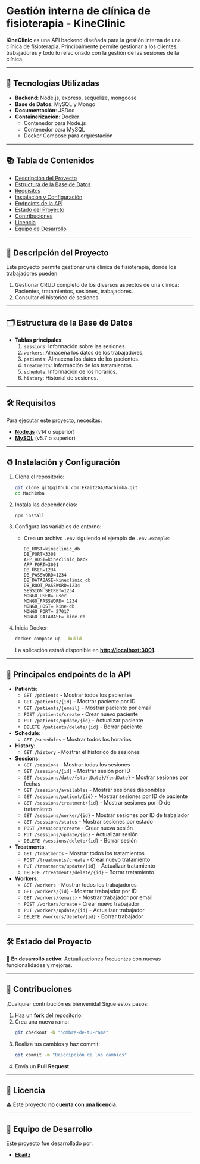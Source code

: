 
# Gestión interna de clínica de fisioterapia - **KineClinic**

**KineClinic** es una API backend diseñada para la gestión interna de una clínica de fisioterapia. Principalmente permite gestionar a los clientes, trabajadores y todo lo relacionado con la gestión de las sesiones de la clínica.

---

## 🚀 Tecnologías Utilizadas

- **Backend**: Node.js, express, sequelize, mongoose
- **Base de Datos**: MySQL y Mongo
- **Documentación**: JSDoc
- **Containerización**: Docker
  - Contenedor para Node.js
  - Contenedor para MySQL
  - Docker Compose para orquestación

---

## 📚 Tabla de Contenidos

- [Descripción del Proyecto](#-descripción-del-proyecto)
- [Estructura de la Base de Datos](#-estructura-de-la-base-de-datos)
- [Requisitos](#-requisitos)
- [Instalación y Configuración](#-instalación-y-configuración)
- [Endpoints de la API](#-endpoints-de-la-api)
- [Estado del Proyecto](#-estado-del-proyecto)
- [Contribuciones](#-contribuciones)
- [Licencia](#-licencia)
- [Equipo de Desarrollo](#-equipo-de-desarrollo)

---

## 🛒 Descripción del Proyecto

Este proyecto permite gestionar una clínica de fisioterapia, donde los trabajadores pueden:

1. Gestionar CRUD completo de los diversos aspectos de una clínica: Pacientes, tratamientos, sesiones, trabajadores.
2. Consultar el histórico de sesiones

---

## 🗂️ Estructura de la Base de Datos

- **Tablas principales**:
  1. `sessions`: Información sobre las sesiones.
  2. `workers`: Almacena los datos de los trabajadores.
  3. `patients`: Almacena los datos de los pacientes.
  4. `treatments`: Información de los tratamientos.
  5. `schedule`: Información de los horarios.
  6. `history`: Historial de sesiones.

---

## 🛠️ Requisitos

Para ejecutar este proyecto, necesitas:

- **[Node.js](https://nodejs.org/)** (v14 o superior)
- **[MySQL](https://www.mysql.com/)** (v5.7 o superior)

---

## ⚙️ Instalación y Configuración

1. Clona el repositorio:
   ```bash
   git clone git@github.com:EkaitzGA/Machimba.git
   cd Machimba
   ```

2. Instala las dependencias:
   ```bash
   npm install
   ```

3. Configura las variables de entorno:
   - Crea un archivo `.env` siguiendo el ejemplo de `.env.example`:

     ```env
     DB_HOST=kineclinic_db
     DB_PORT=3308
     APP_HOST=kineclinic_back
     APP_PORT=3001
     DB_USER=1234
     DB_PASSWORD=1234
     DB_DATABASE=kineclinic_db
     DB_ROOT_PASSWORD=1234
     SESSION_SECRET=1234
     MONGO_USER= user
     MONGO_PASSWORD= 1234
     MONGO_HOST= kine-db
     MONGO_PORT= 27017
     MONGO_DATABASE= kine-db
     ```

4. Inicia Docker:
   ```bash
   docker compose up --build
   ```


   La aplicación estará disponible en **[http://localhost:3001](http://localhost:3001)**.
---

## 📡 Principales endpoints de la API

- **Patients**: 
  - `GET /patients` - Mostrar todos los pacientes
  - `GET /patients/{id}` - Mostrar paciente por ID
  - `GET /patients/{email}` - Mostrar paciente por email
  - `POST /patients/create` - Crear nuevo paciente
  - `PUT /patients/update/{id}` - Actualizar paciente
  - `DELETE /patients/delete/{id}` - Borrar paciente
- **Schedule**: 
  - `GET /schedules` - Mostrar todos los horarios
- **History**: 
  - `GET /history` - Mostrar el histórico de sesiones
- **Sessions**: 
  - `GET /sessions` - Mostrar todas los sesiones
  - `GET /sessions/{id}` - Mostrar sesión por ID
  - `GET /sessions/date/{startDate}/{endDate}` - Mostrar sesiones por fechas
  - `GET /sessions/availables` - Mostrar sesiones disponibles
  - `GET /sessions/patient/{id}` - Mostrar sesiones por ID de paciente
  - `GET /sessions/treatment/{id}` - Mostrar sesiones por ID de tratamiento
  - `GET /sessions/worker/{id}` - Mostrar sesiones por ID de trabajador
  - `GET /sessions/status` - Mostrar sesiones por estado
  - `POST /sessions/create` - Crear nueva sesión
  - `PUT /sessions/update/{id}` - Actualizar sesión
  - `DELETE /sessions/delete/{id}` - Borrar sesión
- **Treatments**: 
  - `GET /treatments` - Mostrar todos los tratamientos
  - `POST /treatments/create` - Crear nuevo tratamiento
  - `PUT /treatments/update/{id}` - Actualizar tratamiento
  - `DELETE /treatments/delete/{id}` - Borrar tratamiento
- **Workers**: 
  - `GET /workers` - Mostrar todos los trabajadores
  - `GET /workers/{id}` - Mostrar trabajador por ID
  - `GET /workers/{email}` - Mostrar trabajador por email
  - `POST /workers/create` - Crear nuevo trabajador
  - `PUT /workers/update/{id}` - Actualizar trabajador
  - `DELETE /workers/delete/{id}` - Borrar trabajador

---


## 🛠️ Estado del Proyecto

🚧 **En desarrollo activo**: Actualizaciones frecuentes con nuevas funcionalidades y mejoras.

---

## 🤝 Contribuciones

¡Cualquier contribución es bienvenida! Sigue estos pasos:

1. Haz un **fork** del repositorio.
2. Crea una nueva rama:
   ```bash
   git checkout -b "nombre-de-tu-rama"
   ```
3. Realiza tus cambios y haz commit:
   ```bash
   git commit -m "Descripción de los cambios"
   ```
4. Envía un **Pull Request**.

---

## 📜 Licencia

⚠️ Este proyecto **no cuenta con una licencia**.

---

## 👥 Equipo de Desarrollo

Este proyecto fue desarrollado por:

- **[Ekaitz](https://github.com/EkaitzGA)**
